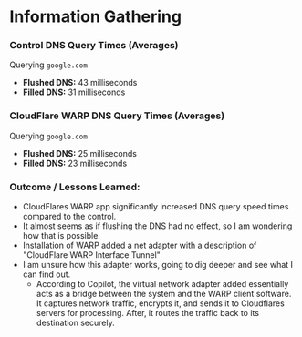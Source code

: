 # Information Gathering

### Control DNS Query Times (Averages)
Querying `google.com`

- **Flushed DNS:** 43 milliseconds
- **Filled DNS:** 31 milliseconds

### CloudFlare WARP DNS Query Times (Averages)
Querying `google.com`

- **Flushed DNS:** 25 milliseconds
- **Filled DNS:** 23 milliseconds

### Outcome / Lessons Learned: 
- CloudFlares WARP app significantly increased DNS query speed times compared to the control.
- It almost seems as if flushing the DNS had no effect, so I am wondering how that is possible.
- Installation of WARP added a net adapter with a description of "CloudFlare WARP Interface Tunnel"
- I am unsure how this adapter works, going to dig deeper and see what I can find out.
  - According to Copilot, the virtual network adapter added essentially acts as a bridge between
    the system and the WARP client software. It captures network traffic, encrypts it, and sends it
    to Cloudflares servers for processing. After, it routes the traffic back to its destination securely.
